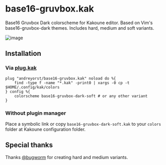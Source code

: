 # base16-gruvbox.kak
Base16 Gruvbox Dark colorscheme for Kakoune editor. Based on Vim's base16-gruvbox-dark themes. Includes hard, medium and soft variants.

![image](https://user-images.githubusercontent.com/19470159/47956689-84843200-dfb9-11e8-8176-fa09b2b28ace.png)

## Installation

### Via [plug.kak](https://github.com/andreyorst/plug.kak)

```kak
plug "andreyorst/base16-gruvbox.kak" noload do %{
    find -type f -name "*.kak" -print0 | xargs -0 cp -t $HOME/.config/kak/colors
} config %{
    colorscheme base16-gruvbox-dark-soft # or any other variant
}
```

### Without plugin manager

Place a symbolic link or copy `base16-gruvbox-dark-soft.kak` to your `colors` folder at Kakoune configuration folder.

## Special thanks

Thanks [@bugworm](https://github.com/bugworm) for creating hard and medium variants.
